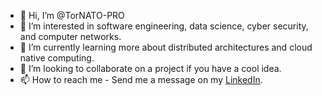 - 👋 Hi, I’m @TorNATO-PRO
- 👀 I’m interested in software engineering, data science, cyber security, and computer networks.
- 🌱 I’m currently learning more about distributed architectures and cloud native computing.
- 💞️ I’m looking to collaborate on a project if you have a cool idea.
- 📫 How to reach me - Send me a message on my [LinkedIn](https://www.linkedin.com/in/nathan-waltz/).

<!---
TorNATO-PRO/TorNATO-PRO is a ✨ special ✨ repository because its `README.md` (this file) appears on your GitHub profile.
You can click the Preview link to take a look at your changes.
--->
